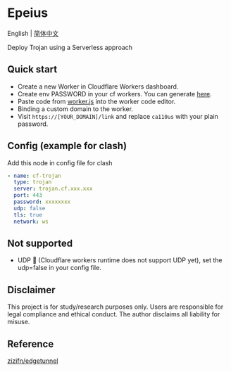 # Epeius
English | [简体中文](./README-zh_CN.md)

Deploy Trojan using a Serverless approach

## Quick start
- Create a new Worker in Cloudflare Workers dashboard.
- Create env PASSWORD in your cf workers. You can generate [here](https://www.atatus.com/tools/sha224-to-hash). 
- Paste code from [worker.js](./src/worker.js) into the worker code editor. 
- Binding a custom domain to the worker.
- Visit `https://[YOUR_DOMAIN]/link` and replace `ca110us` with your plain password.

## Config (example for clash)
Add this node in config file for clash
```yaml
- name: cf-trojan
  type: trojan
  server: trojan.cf.xxx.xxx
  port: 443
  password: xxxxxxxx
  udp: false
  tls: true
  network: ws
```

## Not supported
- UDP 🙅 (Cloudflare workers runtime does not support UDP yet), set the udp=false in your config file.

## Disclaimer
This project is for study/research purposes only. Users are responsible for legal compliance and ethical conduct. The author disclaims all liability for misuse.

## Reference
[zizifn/edgetunnel](https://github.com/zizifn/edgetunnel)
